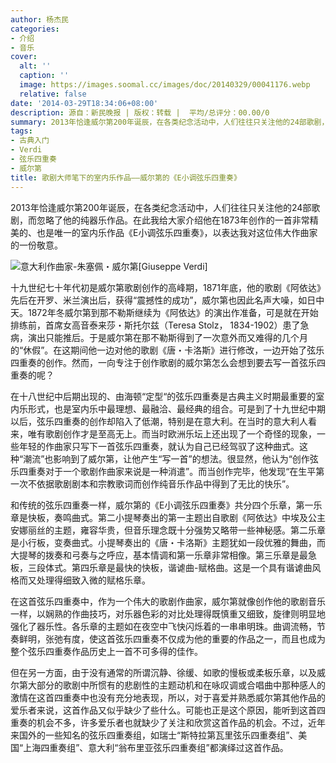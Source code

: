 ```yaml
---
author: 杨杰民
categories:
- 介绍
- 音乐
cover:
  alt: ''
  caption: ''
  image: https://images.soomal.cc/images/doc/20140329/00041176.webp
  relative: false
date: '2014-03-29T18:34:06+08:00'
description: 源自：新民晚报 | 版权：转载 |  平均/总评分：00.00/0
summary: 2013年恰逢威尔第200年诞辰，在各类纪念活动中，人们往往只关注他的24部歌剧，而忽略了他的纯器乐作品。在此我给大家介绍他在1873年创作的一首非常精美的、也是唯一的室内乐作品《E小调弦乐四重奏》，以表达我对这位伟大作曲家的一份敬意……
tags:
- 古典入门
- Verdi
- 弦乐四重奏
- 威尔第
title: 歌剧大师笔下的室内乐作品――威尔第的《E小调弦乐四重奏》
---
```


2013年恰逢威尔第200年诞辰，在各类纪念活动中，人们往往只关注他的24部歌剧，而忽略了他的纯器乐作品。在此我给大家介绍他在1873年创作的一首非常精美的、也是唯一的室内乐作品《E小调弦乐四重奏》，以表达我对这位伟大作曲家的一份敬意。

![意大利作曲家-朱塞佩・威尔第[Giuseppe Verdi]](https://images.soomal.cc/images/doc/20130909/00035424.webp)





十九世纪七十年代初是威尔第歌剧创作的高峰期，1871年底，他的歌剧《阿依达》先后在开罗、米兰演出后，获得“震撼性的成功”，威尔第也因此名声大噪，如日中天。1872年冬威尔第到那不勒斯继续为《阿依达》的演出作准备，可是就在开始排练前，首席女高音泰来莎・斯托尔兹（Teresa Stolz， 1834-1902）患了急病，演出只能推后。于是威尔第在那不勒斯得到了一次意外而又难得的几个月的“休假”。在这期间他一边对他的歌剧《唐・卡洛斯》进行修改，一边开始了弦乐四重奏的创作。然而，一向专注于创作歌剧的威尔第怎么会想到要去写一首弦乐四重奏的呢？

在十八世纪中后期出现的、由海顿“定型“的弦乐四重奏是古典主义时期最重要的室内乐形式，也是室内乐中最理想、最融洽、最经典的组合。可是到了十九世纪中期以后，弦乐四重奏的创作却陷入了低潮，特别是在意大利。在当时的意大利人看来，唯有歌剧创作才是至高无上。而当时欧洲乐坛上还出现了一个奇怪的现象，一些年轻的作曲家只写下一首弦乐四重奏，就认为自己已经驾驭了这种曲式。这种“潮流”也影响到了威尔第，让他产生“写一首”的想法。很显然，他认为“创作弦乐四重奏对于一个歌剧作曲家来说是一种消遣”。而当创作完毕，他发现“在生平第一次不依据歌剧剧本和宗教歌词而创作纯音乐作品中得到了无比的快乐”。

和传统的弦乐四重奏一样，威尔第的《E小调弦乐四重奏》共分四个乐章，第一乐章是快板，奏鸣曲式。第二小提琴奏出的第一主题出自歌剧《阿依达》中埃及公主安娜丽丝的主题，雍容华贵，但音乐理念既十分强势又略带一些神秘感。第二乐章是小行板，变奏曲式。小提琴奏出的《唐・卡洛斯》主题犹如一段优雅的舞曲，而大提琴的拨奏和弓奏与之呼应，基本情调和第一乐章非常相像。第三乐章是最急板，三段体式。第四乐章是最快的快板，谐谑曲-赋格曲。这是一个具有谐谑曲风格而又处理得细致入微的赋格乐章。

在这首弦乐四重奏中，作为一个伟大的歌剧作曲家，威尔第就像创作他的歌剧音乐一样，以娴熟的作曲技巧，对乐器色彩的对比处理得既慎重又细致，旋律则明显地强化了器乐性。各乐章的主题如在夜空中飞快闪烁着的一串串明珠。曲调流畅，节奏鲜明，张弛有度，使这首弦乐四重奏不仅成为他的重要的作品之一，而且也成为整个弦乐四重奏作品历史上一首不可多得的佳作。

但在另一方面，由于没有通常的所谓沉静、徐缓、如歌的慢板或柔板乐章，以及威尔第大部分的歌剧中所惯有的悲剧性的主题动机和在咏叹调或合唱曲中那种感人的激情在这首四重奏中也没有充分地表现，所以，对于喜爱并熟悉威尔第其他作品的爱乐者来说，这首作品又似乎缺少了些什么。可能也正是这个原因，能听到这首四重奏的机会不多，许多爱乐者也就缺少了关注和欣赏这首作品的机会。不过，近年来国外的一些知名的弦乐四重奏组，如瑞士“斯特拉第瓦里弦乐四重奏组”、美国“上海四重奏组”、意大利“翁布里亚弦乐四重奏组”都演绎过这首作品。